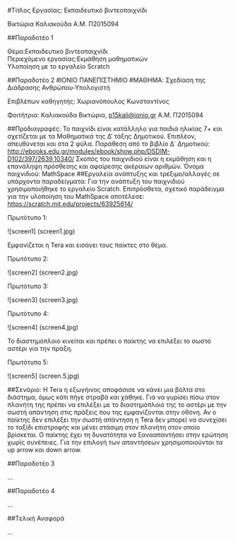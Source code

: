 #Τίτλος Εργασίας: Εκπαιδευτικό βιντεοπαιχνίδι

Βικτώρια Καλιακούδα Α.Μ. Π2015094

##Παραδοτέο 1

Θέμα:Εκπαιδευτικό βιντεοπαιχνίδι<br>
Περιεχόμενο εργασίας:Εκμάθηση μαθηματικών<br>
Υλοποίηση με το εργαλείο Scratch

##Παραδοτέο 2
#ΙΟΝΙΟ ΠΑΝΕΠΙΣΤΗΜΙΟ 
#ΜΑΘΗΜΑ: Σχεδίαση της Διάδρασης Ανθρώπου-Υπολογιστή 
 
Επιβλέπων καθηγητής: Χωριανόπουλος Κωνσταντίνος 

Φοιτήτρια: Καλιακούδα Βικτώρια, p15kali@ionio.gr
Α.Μ. Π2015094 

##Προδιαγραφές:
Το παιχνίδι είναι κατάλληλο για παιδιά ηλικίας 7+ και σχετίζεται με τα Μαθηματικά της Δ’ τάξης Δημοτικού. Επιπλέον, απευθύνεται και στα 2 φύλα.
Παράθεση από το βιβλίο Δ΄ Δημοτικού: http://ebooks.edu.gr/modules/ebook/show.php/DSDIM-D102/397/2639,10340/
Σκοπός του παιχνιδιού είναι η εκμάθηση και η επανάληψη πρόσθεσης και αφαίρεσης ακέραιων αριθμών.
Όνομα παιχνιδιού: MathSpace
##Εργαλεία ανάπτυξης και τρέξιμο/αλλαγές σε υπάρχοντα παραδείγματα:
Για την ανάπτυξη του παιχνιδιού χρησιμοποιήθηκε το εργαλείο Scratch. Επιπρόσθετα, σχετικό παράδειγμα για την υλοποίηση του MathSpace αποτέλεσε: https://scratch.mit.edu/projects/63925614/

Πρωτότυπο 1:

![screen1] (screen1.jpg)

Εμφανίζεται η Tera και εισάγει τους παίκτες στο θέμα.


Πρωτότυπο 2:

![screen2] (screen2.jpg)

Πρωτότυπο 3:

![screen3] (screen3.jpg)

Πρωτότυπο 4:

![screen4] (screen4.jpg)

Το διαστημόπλοιο κινείται και πρέπει ο παίκτης να επιλέξει το σωστό αστέρι για την πράξη.


Πρωτότυπο 5:


![screen5] (screen.5.jpg)



##Σενάριο:
Η Tera η εξωγήινος αποφάσισε να κάνει μια βόλτα στο διάστημα, όμως κάτι πήγε στραβά και χάθηκε. Για να γυρίσει πίσω στον πλανήτη της πρέπει να επιλέξει με το διαστημόπλοιό της  το αστέρι με την σωστή απάντηση στις πράξεις που της εμφανίζονται στην οθόνη. Αν ο παίκτης δεν επιλέξει την σωστή απάντηση η Tera δεν μπορεί να συνεχίσει το ταξίδι επιστροφής και μένει στάσιμη στον πλανήτη στον οποίο βρίσκεται. Ο παίκτης  έχει τη δυνατότητα να ξανααπαντήσει στην ερώτηση χωρίς συνέπειες. Για την επιλογή των απαντήσεων χρησιμοποιούνται τα up arrow και down arrow.


##Παραδοτέο 3

...

##Παραδοτέο 4

...

##Tελική Αναφορά

...
